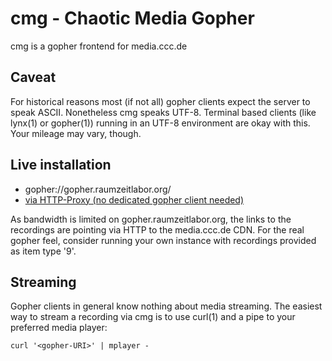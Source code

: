 cmg - Chaotic Media Gopher
==========================

cmg is a gopher frontend for media.ccc.de

Caveat
------

For historical reasons most (if not all) gopher clients expect the server to
speak ASCII. Nonetheless cmg speaks UTF-8. Terminal based clients (like lynx(1)
or gopher(1)) running in an UTF-8 environment are okay with this. Your mileage
may vary, though.

Live installation
-----------------

* gopher://gopher.raumzeitlabor.org/
* [via HTTP-Proxy (no dedicated gopher client needed)](http://gopher.floodgap.com/gopher/gw?a=gopher%3A%2F%2Fgopher.raumzeitlabor.org)

As bandwidth is limited on gopher.raumzeitlabor.org, the links to the recordings
are pointing via HTTP to the media.ccc.de CDN. For the real gopher feel,
consider running your own instance with recordings provided as item type '9'.

Streaming
---------

Gopher clients in general know nothing about media streaming. The easiest way to
stream a recording via cmg is to use curl(1) and a pipe to your preferred media
player:

    curl '<gopher-URI>' | mplayer -


